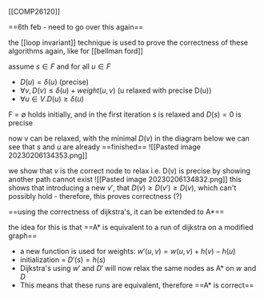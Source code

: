 [[COMP26120]]

==6th feb - need to go over this again==

the [[loop invariant]] technique is used to prove the correctness of these algorithms again, like for [[bellman ford]]

assume $s \in F$ and for all $u \in F$
- $D(u) = \delta(u)$ (precise)
- $\forall v, D(v) \leq \delta(u) + weight(u,v)$ (u relaxed with precise D(u))
- $\forall u \in V . D(u) \geq \delta(u)$ 

F = $\emptyset$ holds initially, and in the first iteration $s$ is relaxed and $D(s)=0$ is precise

now v can be relaxed, with the minimal $D(v)$
in the diagram below we can see that $s$ and $u$ are already ==finished==
![[Pasted image 20230206134353.png]]

we show that $v$ is the correct node to relax i.e. D(v) is precise by showing another path cannot exist
![[Pasted image 20230206134832.png]]
this shows that introducing a new $v'$, that $D(v) \geq D(v') \geq D(v)$, which can't possibly hold - therefore, this proves correctness (?)

==using the correctness of dijkstra's, it can be extended to A*==

the idea for this is that ==A* is equivalent to a run of dijkstra on a modified graph==
- a new function is used for weights:
  $w'(u,v) = w(u,v) + h(v) - h(u)$
- initialization = $D'(s) = h(s)$
- Dijkstra's using $w'$ and $D'$ will now relax the same nodes as A* on $w$ and $D$
- This means that these runs are equivalent, therefore ==A* is correct==
